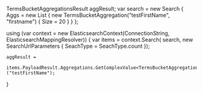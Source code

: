 TermsBucketAggregationsResult aggResult;
var search = new Search
{
	Aggs = new List<IAggs>
	{
		new TermsBucketAggregation("testFirstName", "firstname")
		{
			Size = 20
		}
	}
};

using (var context = new ElasticsearchContext(ConnectionString, ElasticsearchMappingResolver))
{
	var items = context.Search<Person>(
		search, 
		new SearchUrlParameters 
		{ 
			SeachType = SeachType.count 
		});
		
	aggResult = 
		items.PayloadResult.Aggregations.GetComplexValue<TermsBucketAggregationsResult>("testFirstName");
}